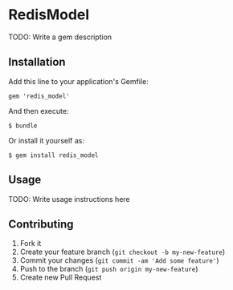 # RedisModel

TODO: Write a gem description

## Installation

Add this line to your application's Gemfile:

    gem 'redis_model'

And then execute:

    $ bundle

Or install it yourself as:

    $ gem install redis_model

## Usage

TODO: Write usage instructions here

## Contributing

1. Fork it
2. Create your feature branch (`git checkout -b my-new-feature`)
3. Commit your changes (`git commit -am 'Add some feature'`)
4. Push to the branch (`git push origin my-new-feature`)
5. Create new Pull Request
